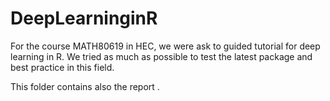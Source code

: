 # DeepLearninginR
For the course MATH80619 in HEC, we were ask to guided tutorial for deep learning in R. We tried as much as possible to test the latest package and best practice in this field.

This folder contains also the report .

